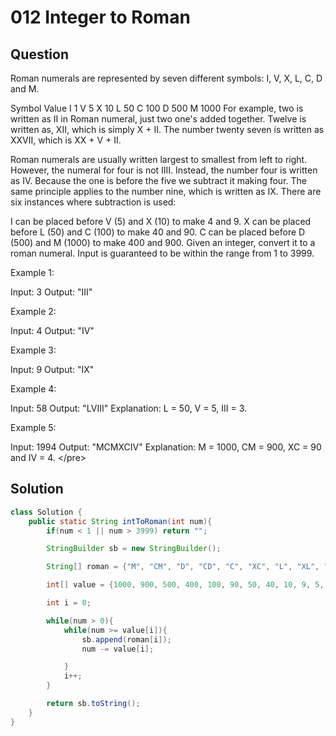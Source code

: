 # 012 Integer to Roman

## Question

 Roman numerals are represented by seven different symbols: I, V, X, L, C, D and M.

Symbol Value I 1 V 5 X 10 L 50 C 100 D 500 M 1000 For example, two is written as II in Roman numeral, just two one's added together. Twelve is written as, XII, which is simply X + II. The number twenty seven is written as XXVII, which is XX + V + II.

Roman numerals are usually written largest to smallest from left to right. However, the numeral for four is not IIII. Instead, the number four is written as IV. Because the one is before the five we subtract it making four. The same principle applies to the number nine, which is written as IX. There are six instances where subtraction is used:

I can be placed before V \(5\) and X \(10\) to make 4 and 9. X can be placed before L \(50\) and C \(100\) to make 40 and 90. C can be placed before D \(500\) and M \(1000\) to make 400 and 900. Given an integer, convert it to a roman numeral. Input is guaranteed to be within the range from 1 to 3999.

Example 1:

Input: 3 Output: "III"

Example 2:

Input: 4 Output: "IV"

Example 3:

Input: 9 Output: "IX"

Example 4:

Input: 58 Output: "LVIII" Explanation: L = 50, V = 5, III = 3.

Example 5:

Input: 1994 Output: "MCMXCIV" Explanation: M = 1000, CM = 900, XC = 90 and IV = 4. &lt;/pre&gt;

## Solution

```java
class Solution {
    public static String intToRoman(int num){
        if(num < 1 || num > 3999) return "";

        StringBuilder sb = new StringBuilder();

        String[] roman = {"M", "CM", "D", "CD", "C", "XC", "L", "XL", "X", "IX", "V", "IV", "I"};

        int[] value = {1000, 900, 500, 400, 100, 90, 50, 40, 10, 9, 5, 4, 1};

        int i = 0;

        while(num > 0){
            while(num >= value[i]){
                sb.append(roman[i]);
                num -= value[i];

            }
            i++;
        }

        return sb.toString();
    }
}
```

